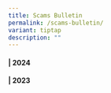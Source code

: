 ```yaml
---
title: Scams Bulletin
permalink: /scams-bulletin/
variant: tiptap
description: ""
---
```

<h4>| 2024</h4>
<h4>| 2023</h4>
<p></p>